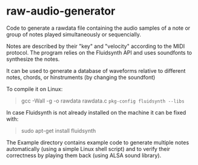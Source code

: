 # raw-audio-generator
Code to generate a rawdata file containing the audio samples of a note or group of notes played simultaneously or sequencially.

Notes are described by their "key" and "velocity" according to the MIDI protocol.
The program relies on the Fluidsynth API and uses soundfonts to synthesize the notes.

It can be used to generate a database of waveforms relative to different notes, chords, or hinstruments (by changing the soundfont)

To compile it on Linux:

> gcc -Wall -g -o rawdata rawdata.c `pkg-config fluidsynth --libs`

In case Fluidsynth is not already installed on the machine it can be fixed with:

> sudo apt-get install fluidsynth

The Example directory contains example code to generate multiple notes automatically (using a simple Linux shell script) and to verify their correctness by playing them back (using ALSA sound library).
